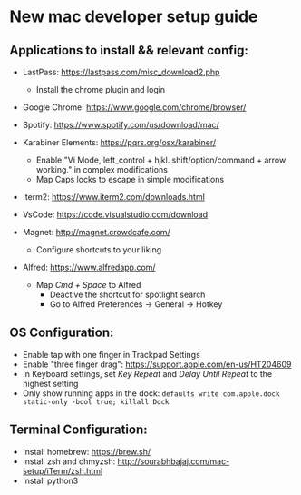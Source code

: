 # New mac developer setup guide

## Applications to install && relevant config:

- LastPass: https://lastpass.com/misc_download2.php
  - Install the chrome plugin and login
  
- Google Chrome: https://www.google.com/chrome/browser/

- Spotify: https://www.spotify.com/us/download/mac/

- Karabiner Elements: https://pqrs.org/osx/karabiner/
  - Enable "Vi Mode, left_control + hjkl. shift/option/command + arrow working." in complex modifications
  - Map Caps locks to escape in simple modifications

- Iterm2: https://www.iterm2.com/downloads.html

- VsCode: https://code.visualstudio.com/download

- Magnet: http://magnet.crowdcafe.com/
  - Configure shortcuts to your liking
  
- Alfred: https://www.alfredapp.com/
  - Map *Cmd + Space* to Alfred
    - Deactive the shortcut for spotlight search
    - Go to Alfred Preferences -> General -> Hotkey

## OS Configuration:

- Enable tap with one finger in Trackpad Settings
- Enable "three finger drag": https://support.apple.com/en-us/HT204609
- In Keyboard settings, set *Key Repeat* and *Delay Until Repeat* to the highest setting
- Only show running apps in the dock: `defaults write com.apple.dock static-only -bool true; killall Dock`

## Terminal Configuration:

- Install homebrew: https://brew.sh/
- Install zsh and ohmyzsh: http://sourabhbajaj.com/mac-setup/iTerm/zsh.html
- Install python3

